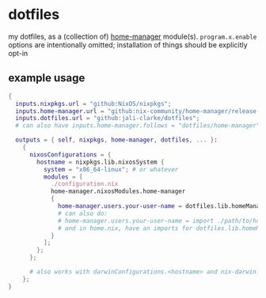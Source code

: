 # dotfiles

my dotfiles, as a (collection of) [home-manager](https://github.com/nix-community/home-manager) module(s).  `program.x.enable` options are intentionally omitted; installation of things should be explicitly opt-in

## example usage

```nix
{
  inputs.nixpkgs.url = "github:NixOS/nixpkgs";
  inputs.home-manager.url = "github:nix-community/home-manager/release-21.05";
  inputs.dotfiles.url = "github:jali-clarke/dotfiles";
  # can also have inputs.home-manager.follows = "dotfiles/home-manager";

  outputs = { self, nixpkgs, home-manager, dotfiles, ... }:
    {
      nixosConfigurations = {
        hostname = nixpkgs.lib.nixosSystem {
          system = "x86_64-linux"; # or whatever
          modules = [
            ./configuration.nix
            home-manager.nixosModules.home-manager
            {
              home-manager.users.your-user-name = dotfiles.lib.homeManagerModule;
              # can also do:
              # home-manager.users.your-user-name = import ./path/to/home.nix;
              # and in home.nix, have an imports for dotfiles.lib.homeManagerModule
            }
          ];
        };
      };

      # also works with darwinConfigurations.<hostname> and nix-darwin.lib.darwinSystem
    };
}
```
